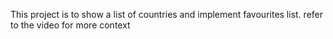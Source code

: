 This project is to show a list of countries and implement favourites list. refer to the video for more context
